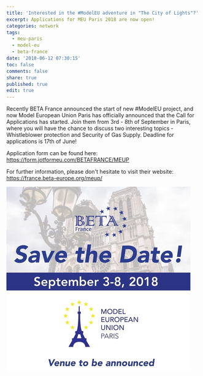 ```yaml
---
title: 'Interested in the #ModelEU adventure in "The City of Lights"?'
excerpt: Applications for MEU Paris 2018 are now open!
categories: network
tags:
  - meu-paris
  - model-eu
  - beta-france
date: '2018-06-12 07:30:15'
toc: false
comments: false
share: true
published: true
edit: true
---
```

Recently BETA France announced the start of new #ModelEU project, and now Model European Union Paris has officially announced that the Call for Applications has started. Join them from 3rd - 8th of September in Paris, where you will have the chance to discuss two interesting topics - Whistleblower protection and Security of Gas Supply. Deadline for applications is 17th of June!

Application form can be found here: https://form.jotformeu.com/BETAFRANCE/MEUP

For further information, please don't hesitate to visit their website: https://france.beta-europe.org/meup/

![null](/assets/images/eer.jpg)
